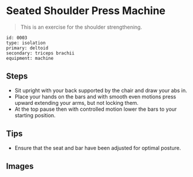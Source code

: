 # Seated Shoulder Press Machine

> This is an exercise for the shoulder strengthening.

``` 
id: 0003 
type: isolation 
primary: deltoid 
secondary: triceps brachii 
equipment: machine 
``` 


## Steps


 - Sit upright with your back supported by the chair and draw your abs in.
 - Place your hands on the bars and with smooth even motions press upward extending your arms, but not locking them.
 - At the top pause then with controlled motion lower the bars to your starting position.

## Tips


 - Ensure that the seat and bar have been adjusted for optimal posture.

## Images


